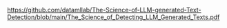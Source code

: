 https://github.com/datamllab/The-Science-of-LLM-generated-Text-Detection/blob/main/The_Science_of_Detecting_LLM_Generated_Texts.pdf
